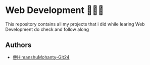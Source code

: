 # Web Development 🧑🏽‍💻
 
This repository contains all my projects that i did while learing Web Development do check and follow along

## Authors

- [@HimanshuMohanty-Git24](https://github.com/HimanshuMohanty-Git24)
